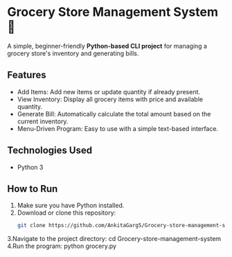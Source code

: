 # Grocery Store Management System 🛒
A simple, beginner-friendly **Python-based CLI project** for managing a grocery store's inventory and generating bills.

## Features
- Add Items: Add new items or update quantity if already present.
- View Inventory: Display all grocery items with price and available quantity.
- Generate Bill: Automatically calculate the total amount based on the current inventory.
- Menu-Driven Program: Easy to use with a simple text-based interface.

## Technologies Used
- Python 3

## How to Run
1. Make sure you have Python installed.
2. Download or clone this repository:
   ```bash
   git clone https://github.com/AnkitaGarg5/Grocery-store-management-system.git
3.Navigate to the project directory:
cd Grocery-store-management-system
4.Run the program:
python grocery.py
